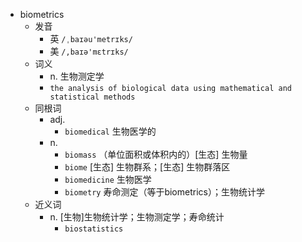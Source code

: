 - biometrics
  - 发音
    - 英 `/ˌbaɪəu'metrɪks/`
    - 美 `/,baɪə'mɛtrɪks/`
  - 词义
    - n. 生物测定学
    - `the analysis of biological data using mathematical and statistical methods `
  - 同根词
    - adj.
      - `biomedical` 生物医学的
    - n.
      - `biomass` （单位面积或体积内的）[生态] 生物量
      - `biome` [生态] 生物群系；[生态] 生物群落区
      - `biomedicine` 生物医学
      - `biometry` 寿命测定（等于biometrics）；生物统计学
  - 近义词
    - n. [生物]生物统计学；生物测定学；寿命统计
      - `biostatistics`
